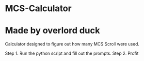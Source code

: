 # MCS-Calculator
# Made by overlord duck

Calculator designed to figure out how many MCS Scroll were used. 

Step 1. Run the python script and fill out the prompts.
Step 2. Profit